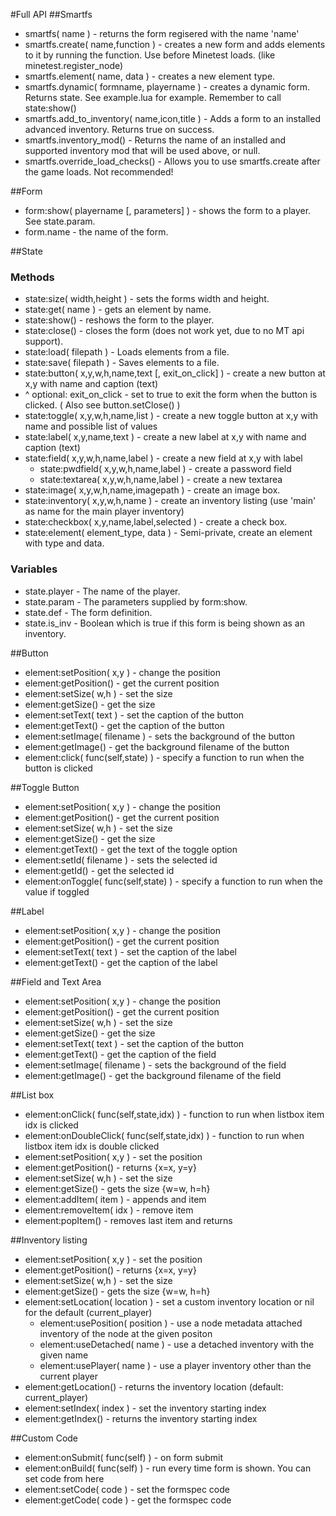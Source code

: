 #Full API
##Smartfs
* smartfs( name ) - returns the form regisered with the name 'name'
* smartfs.create( name,function ) - creates a new form and adds elements to it by running the function. Use before Minetest loads. (like minetest.register_node)
* smartfs.element( name, data ) - creates a new element type.
* smartfs.dynamic( formname, playername ) - creates a dynamic form. Returns state. See example.lua for example. Remember to call state:show()
* smartfs.add\_to\_inventory( name,icon,title ) - Adds a form to an installed advanced inventory. Returns true on success.
* smartfs.inventory_mod() - Returns the name of an installed and supported inventory mod that will be used above, or null.
* smartfs.override\_load\_checks() - Allows you to use smartfs.create after the game loads. Not recommended!

##Form
* form:show( playername [, parameters] ) - shows the form to a player. See state.param.
* form.name - the name of the form.

##State

### Methods
* state:size( width,height ) - sets the forms width and height.
* state:get( name ) - gets an element by name.
* state:show() - reshows the form to the player.
* state:close() - closes the form (does not work yet, due to no MT api support).
* state:load( filepath ) - Loads elements from a file.
* state:save( filepath ) - Saves elements to a file.
* state:button( x,y,w,h,name,text [, exit_on_click] ) - create a new button at x,y with name and caption (text)
 * ^ optional: exit_on_click - set to true to exit the form when the button is clicked. ( Also see button.setClose() )
* state:toggle( x,y,w,h,name,list ) - create a new toggle button at x,y with name and possible list of values
* state:label( x,y,name,text ) - create a new label at x,y with name and caption (text)
* state:field( x,y,w,h,name,label ) - create a new field at x,y with label
  * state:pwdfield( x,y,w,h,name,label ) - create a password field
  * state:textarea( x,y,w,h,name,label ) - create a new textarea
* state:image( x,y,w,h,name,imagepath ) - create an image box.
* state:inventory( x,y,w,h,name ) - create an inventory listing (use 'main' as name for the main player inventory)
* state:checkbox( x,y,name,label,selected ) - create a check box.
* state:element( element_type, data ) - Semi-private, create an element with type and data.

### Variables
* state.player - The name of the player.
* state.param - The parameters supplied by form:show.
* state.def - The form definition.
* state.is_inv - Boolean which is true if this form is being shown as an inventory.

##Button
* element:setPosition( x,y ) - change the position
* element:getPosition() - get the current position
* element:setSize( w,h ) - set the size
* element:getSize() - get the size
* element:setText( text ) - set the caption of the button
* element:getText() - get the caption of the button
* element:setImage( filename ) - sets the background of the button
* element:getImage() - get the background filename of the button
* element:click( func(self,state) ) - specify a function to run when the button is clicked

##Toggle Button
* element:setPosition( x,y ) - change the position
* element:getPosition() - get the current position
* element:setSize( w,h ) - set the size
* element:getSize() - get the size
* element:getText() - get the text of the toggle option
* element:setId( filename ) - sets the selected id
* element:getId() - get the selected id
* element:onToggle( func(self,state) ) - specify a function to run when the value if toggled

##Label
* element:setPosition( x,y ) - change the position
* element:getPosition() - get the current position
* element:setText( text ) - set the caption of the label
* element:getText() - get the caption of the label

##Field and Text Area
* element:setPosition( x,y ) - change the position
* element:getPosition() - get the current position
* element:setSize( w,h ) - set the size
* element:getSize() - get the size
* element:setText( text ) - set the caption of the button
* element:getText() - get the caption of the field
* element:setImage( filename ) - sets the background of the field
* element:getImage() - get the background filename of the field

##List box
* element:onClick( func(self,state,idx) ) - function to run when listbox item idx is clicked
* element:onDoubleClick( func(self,state,idx) ) - function to run when listbox item idx is double clicked
* element:setPosition( x,y ) - set the position
* element:getPosition() - returns {x=x, y=y}
* element:setSize( w,h ) - set the size
* element:getSize() - gets the size {w=w, h=h}
* element:addItem( item ) - appends and item
* element:removeItem( idx ) - remove item
* element:popItem() - removes last item and returns

##Inventory listing
* element:setPosition( x,y ) - set the position
* element:getPosition() - returns {x=x, y=y}
* element:setSize( w,h ) - set the size
* element:getSize() - gets the size {w=w, h=h}
* element:setLocation( location ) - set a custom inventory location or nil for the default (current_player)
  * element:usePosition( position ) - use a node metadata attached inventory of the node at the given positon
  * element:useDetached( name ) - use a detached inventory with the given name
  * element:usePlayer( name ) - use a player inventory other than the current player
* element:getLocation() - returns the inventory location (default: current_player)
* element:setIndex( index ) - set the inventory starting index
* element:getIndex() - returns the inventory starting index

##Custom Code
* element:onSubmit( func(self) ) - on form submit
* element:onBuild( func(self) ) - run every time form is shown. You can set code from here
* element:setCode( code ) - set the formspec code
* element:getCode( code ) - get the formspec code
